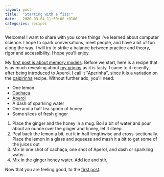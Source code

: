 ```yaml
---
layout: post
title:  "Starting with a fizz!"
date:   2020-03-04 11:50:00 +0100
categories: recipes
---
```

Welcome!  I want to share with you some things I've learned about computer science.  I hope to spark conversations, meet people, and have a bit of fun along the way.  I will try to strike a balance between practice and theory, rigor and accessibility.  I hope you'll enjoy.

My [first post is about memory models][mmp1].  Before we start, here is a recipe that is as much revealing about [my origins][vitoria] as it is tasty.  I came to it recently, after being introduced to Aperol.  I call it "Aperinha", since it is a variation on the [caipirinha][caipirinha] recipe.  Without further ado, you'll need:

- One lemon
- [Cachaça][cachaca]
- [Aperol][aperol]
- A dash of sparkling water
- One and a half tea spoon of honey
- Some slices of fresh ginger

1. Place the ginger and the honey in a mug.  Boil a bit of water and pour about an ounce over the ginger and honey, let it steep.
2. Peal back the lemon a bit, cut it in half lengthwise and cross-sectionally.  Place the lemon in a glass and squeeze and mash it a bit to get some of the juices out
3. Mix in one shot of cachaça, one shot of Aperol, and dash or sparkling water.
4. Mix in the ginger honey water.  Add ice and stir.


Now that you are feeling good, to the [first post][mmp1].

[mmp1]: /programming-languages/2020/03/05/memory-models.html
[vitoria]: https://en.wikipedia.org/wiki/Vit%C3%B3ria,_Esp%C3%ADrito_Santo
[caipirinha]: https://en.wikipedia.org/wiki/Caipirinha
[cachaca]: https://en.wikipedia.org/wiki/Cacha%C3%A7a
[aperol]: https://en.wikipedia.org/wiki/Aperol
